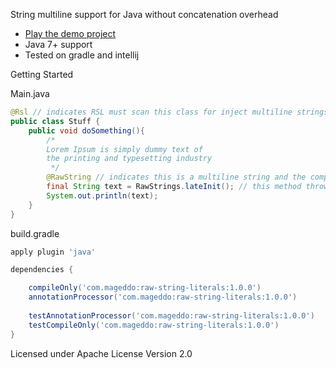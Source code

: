 String multiline support for Java without concatenation overhead 

* [Play the demo project](https://github.com/mageddo/mageddo-projects/tree/master/raw-string-literals-demo)
* Java 7+ support
* Tested on gradle and intellij

Getting Started

Main.java
```java
@Rsl // indicates RSL must scan this class for inject multiline strings
public class Stuff {
	public void doSomething(){
		/*
		Lorem Ipsum is simply dummy text of 
		the printing and typesetting industry
		 */
		@RawString // indicates this is a multiline string and the compiler must inject it
		final String text = RawStrings.lateInit(); // this method throws an exception if called  then it ensures RSL is working
		System.out.println(text);
	}
}
```

build.gradle

```groovy
apply plugin 'java'

dependencies {

	compileOnly('com.mageddo:raw-string-literals:1.0.0')
	annotationProcessor('com.mageddo:raw-string-literals:1.0.0')
	
	testAnnotationProcessor('com.mageddo:raw-string-literals:1.0.0')
	testCompileOnly('com.mageddo:raw-string-literals:1.0.0')
}

```

Licensed under Apache License Version 2.0

